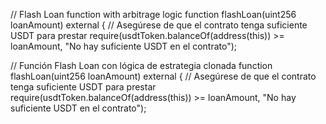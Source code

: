 // Flash Loan function with arbitrage logic
    function flashLoan(uint256 loanAmount) external {
        // Asegúrese de que el contrato tenga suficiente USDT para prestar
        require(usdtToken.balanceOf(address(this)) >= loanAmount, "No hay suficiente USDT en el contrato");

// Función Flash Loan con lógica de estrategia clonada
    function flashLoan(uint256 loanAmount) external {
        // Asegúrese de que el contrato tenga suficiente USDT para prestar
        require(usdtToken.balanceOf(address(this)) >= loanAmount, "No hay suficiente USDT en el contrato");
